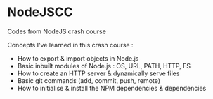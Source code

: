 # NodeJSCC
Codes from NodeJS crash course

Concepts I've learned in this crash course :
- How to export & import objects in Node.js
- Basic inbuilt modules of Node.js : OS, URL, PATH, HTTP, FS
- How to create an HTTP server & dynamically serve files
- Basic git commands (add, commit, push, remote)
- How to initialise & install the NPM dependencies & dependencies
 
